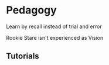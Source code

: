 # Pedagogy

Learn by recall instead of trial and error

Rookie Stare isn't experienced as Vision

## Tutorials